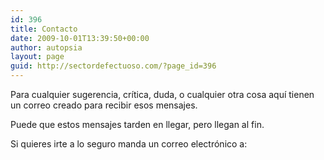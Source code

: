 ```yaml
---
id: 396
title: Contacto
date: 2009-10-01T13:39:50+00:00
author: autopsia
layout: page
guid: http://sectordefectuoso.com/?page_id=396
---
```

Para cualquier sugerencia, crítica, duda, o cualquier otra cosa aquí tienen un correo creado para recibir esos mensajes.

Puede que estos mensajes tarden en llegar, pero llegan al fin.

<div id='contact-form-396'>
</div>

Si quieres irte a lo seguro manda un correo electrónico a:

<img class="aligncenter" src="http://lh4.ggpht.com/_BEr2Bib7Beg/SgdrvjLG4cI/AAAAAAAAAKE/RuNzSolWxww/email.gif" alt="" width="175" height="17" />
